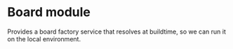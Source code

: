 # Board module

Provides a board factory service that resolves at buildtime, so we can run
it on the local environment.